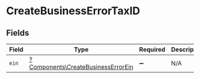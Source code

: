# CreateBusinessErrorTaxID


## Fields

| Field                                                                                   | Type                                                                                    | Required                                                                                | Description                                                                             |
| --------------------------------------------------------------------------------------- | --------------------------------------------------------------------------------------- | --------------------------------------------------------------------------------------- | --------------------------------------------------------------------------------------- |
| `ein`                                                                                   | [?Components\CreateBusinessErrorEin](../../Models/Components/CreateBusinessErrorEin.md) | :heavy_minus_sign:                                                                      | N/A                                                                                     |